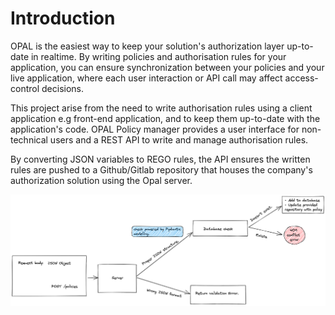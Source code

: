 Introduction
============

OPAL is the easiest way to keep your solution's authorization layer up-to-date in realtime. By writing policies and authorisation rules for your application, you can ensure synchronization between your policies and your live application, where each user interaction or API call may affect access-control decisions.

This project arise from the need to write authorisation rules using a client application e.g front-end application, and to keep them up-to-date with the application's code. OPAL Policy manager provides a user interface for non-technical users and a REST API to write and manage authorisation rules.

By converting JSON variables to REGO rules, the API ensures the written rules are pushed to a Github/Gitlab repository that houses the company's authorization solution using the Opal server.


![API Image](./img/api.png)